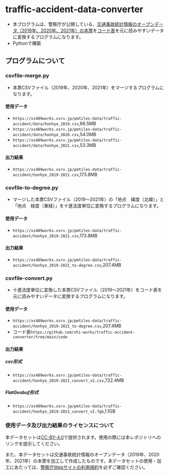 # traffic-accident-data-converter
- 本プログラムは、警察庁が公開している、[交通事故統計情報のオープンデータ（2019年、2020年、2021年）の本票](https://www.npa.go.jp/publications/statistics/koutsuu/opendata/index_opendata.html)を[コード表](https://www.npa.go.jp/publications/statistics/koutsuu/opendata/index_opendata.html)を元に読みやすいデータに変換するプログラムになります。
- Pythonで構築

## プログラムについて

### csvfile-merge.py
- 本票CSVファイル（2019年、2020年、2021年）をマージするプログラムになります。

#### 使用データ
- `https://xs489works.xsrv.jp/pmtiles-data/traffic-accident/data/honhyo_2019.csv`,66.5MB
- `https://xs489works.xsrv.jp/pmtiles-data/traffic-accident/data/honhyo_2020.csv`,54.0MB
- `https://xs489works.xsrv.jp/pmtiles-data/traffic-accident/data/honhyo_2021.csv`,53.3MB

#### 出力結果
- `https://xs489works.xsrv.jp/pmtiles-data/traffic-accident/honhyo_2019-2021.csv`,173.8MB

### csvfile-to-degree.py
- マージした本票CSVファイル（2019～2021年）の「地点　緯度（北緯）」と「地点　経度（東経）」を十進法度単位に変換するプログラムになります。

#### 使用データ
- `https://xs489works.xsrv.jp/pmtiles-data/traffic-accident/honhyo_2019-2021.csv`,173.8MB

#### 出力結果
- `https://xs489works.xsrv.jp/pmtiles-data/traffic-accident/honhyo_2019-2021_to-degree.csv`,207.4MB  

### csvfile-convert.py
- 十進法度単位に変換した本票CSVファイル（2019～2021年）をコード表を元に読みやすいデータに変換するプログラムになります。

#### 使用データ
- `https://xs489works.xsrv.jp/pmtiles-data/traffic-accident/honhyo_2019-2021_to-degree.csv`,207.4MB  
- コード表`https://github.com/shi-works/traffic-accident-converter/tree/main/code`

#### 出力結果
##### csv形式
- `https://xs489works.xsrv.jp/pmtiles-data/traffic-accident/honhyo_2019-2021_convert_v2.csv`,722.4MB  
##### FlatGeobuf形式
- `https://xs489works.xsrv.jp/pmtiles-data/traffic-accident/honhyo_2019-2021_convert_v2.fgb`,1.1GB

### 使用データ及び出力結果のライセンスについて
本データセットは[CC-BY-4.0](https://pmtiles-data.s3.ap-northeast-1.amazonaws.com/traffic-accident/LICENSE)で提供されます。使用の際には本レポジトリへのリンクを提示してください。

また、本データセットは交通事故統計情報のオープンデータ（2019年、2020年、2021年）の本票を加工して作成したものです。本データセットの使用・加工にあたっては、[警察庁Webサイトの利用規約](https://www.npa.go.jp/rules/index.html)を必ずご確認ください。
